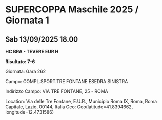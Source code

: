 # SUPERCOPPA Maschile 2025 / Giornata 1
## Sab 13/09/2025 18.00

<strong>HC BRA - TEVERE EUR H</strong>

**Risultato: 7-6**

Giornata: Gara 262

Campo: COMPL.SPORT.TRE FONTANE ESEDRA SINISTRA 

Indirizzo Campo:  VIA TRE FONTANE, 25 - ROMA

Location: Via delle Tre Fontane, E.U.R., Municipio Roma IX, Roma, Roma Capitale, Lazio, 00144, Italia
Geo: Geo(latitude=41.8394662, longitude=12.4731586)
<!-- VALCHISONE_END -->



